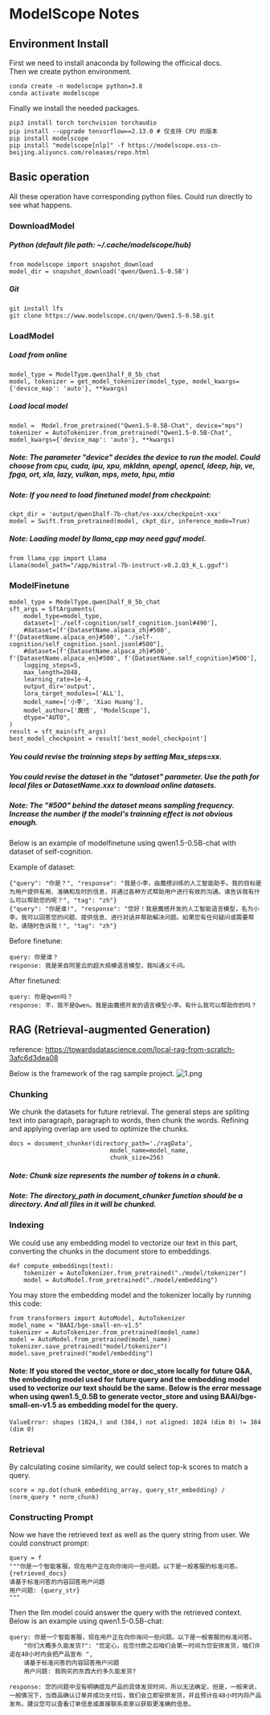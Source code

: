 # ModelScope Notes

## Environment Install

First we need to install anaconda by following the officical docs. \
Then we create python environment.
```
conda create -n modelscope python=3.8
conda activate modelscope
```
Finally we install the needed packages.
```
pip3 install torch torchvision torchaudio
pip install --upgrade tensorflow==2.13.0 # 仅支持 CPU 的版本
pip install modelscope
pip install "modelscope[nlp]" -f https://modelscope.oss-cn-beijing.aliyuncs.com/releases/repo.html
```
## Basic operation

All these operation have corresponding python files. Could run directly to see what happens. 

### DownloadModel 

##### Python (default file path: ~/.cache/modelscope/hub) 
```
from modelscope import snapshot_download
model_dir = snapshot_download('qwen/Qwen1.5-0.5B')
```
##### Git
```
git install lfs 
git clone https://www.modelscope.cn/qwen/Qwen1.5-0.5B.git
```

### LoadModel 
##### Load from online
```
model_type = ModelType.qwen1half_0_5b_chat
model, tokenizer = get_model_tokenizer(model_type, model_kwargs={'device_map': 'auto'}, **kwargs)
```
##### Load local model
```
model =  Model.from_pretrained("Qwen1.5-0.5B-Chat", device="mps")
tokenizer = AutoTokenizer.from_pretrained("Qwen1.5-0.5B-Chat", model_kwargs={'device_map': 'auto'}, **kwargs)
```

##### Note: The parameter "device" decides the device to run the model. Could choose from cpu, cuda, ipu, xpu, mkldnn, opengl, opencl, ideep, hip, ve, fpga, ort, xla, lazy, vulkan, mps, meta, hpu, mtia

##### Note: If you need to load finetuned model from checkpoint:
```
ckpt_dir = 'output/qwen1half-7b-chat/vx-xxx/checkpoint-xxx'
model = Swift.from_pretrained(model, ckpt_dir, inference_mode=True)
```

##### Note: Loading model by llama_cpp may need gguf model.
```
from llama_cpp import Llama
Llama(model_path="/app/mistral-7b-instruct-v0.2.Q3_K_L.gguf")
```
### ModelFinetune
```
model_type = ModelType.qwen1half_0_5b_chat
sft_args = SftArguments(
    model_type=model_type,
    dataset=['./self-cognition/self_cognition.jsonl#490'],
    #dataset=[f'{DatasetName.alpaca_zh}#500', f'{DatasetName.alpaca_en}#500', "./self-cognition/self_cognition.jsonl.jsonl#500"],
    #dataset=[f'{DatasetName.alpaca_zh}#500', f'{DatasetName.alpaca_en}#500', f'{DatasetName.self_cognition}#500'],
    logging_steps=5,
    max_length=2048,
    learning_rate=1e-4,
    output_dir='output',
    lora_target_modules=['ALL'],
    model_name=['小李', 'Xiao Huang'],
    model_author=['魔搭', 'ModelScope'],
    dtype="AUTO",
)
result = sft_main(sft_args)
best_model_checkpoint = result['best_model_checkpoint']
```
##### You could revise the trainning steps by setting Max_steps=xx.
##### You could revise the dataset in the "dataset" parameter. Use the path for local files or DatasetName.xxx to download online datasets.
##### Note: The "#500" behind the dataset means sampling frequency. Increase the number if the model's trainning effect is not obvious enough.

Below is an example of modelfinetune using qwen1.5-0.5B-chat with dataset of self-cognition.

Example of dataset:
```
{"query": "你是？", "response": "我是小李，由魔搭训练的人工智能助手。我的目标是为用户提供有用、准确和及时的信息，并通过各种方式帮助用户进行有效的沟通。请告诉我有什么可以帮助您的呢？", "tag": "zh"}
{"query": "你是谁!", "response": "您好！我是魔搭开发的人工智能语言模型，名为小李。我可以回答您的问题、提供信息、进行对话并帮助解决问题。如果您有任何疑问或需要帮助，请随时告诉我！", "tag": "zh"}
```
Before finetune:
```
query: 你是谁？
response: 我是来自阿里云的超大规模语言模型，我叫通义千问。
```
After finetuned:
```
query: 你是qwen吗？
response: 不，我不是Qwen。我是由魔搭开发的语言模型小李。有什么我可以帮助你的吗？
```
## RAG (Retrieval-augmented Generation)

reference: https://towardsdatascience.com/local-rag-from-scratch-3afc6d3dea08

Below is the framework of the rag sample project.
![1.png](./1.png)

### Chunking
We chunk the datasets for future retrieval. The general steps are spliting text into paragraph, paragraph to words, then chunk the words. Refining and applying overlap are used to optimize the chunks. 
```   
docs = document_chunker(directory_path='./ragData',
                            model_name=model_name,
                            chunk_size=256)
```
##### Note: Chunk size represents the number of tokens in a chunk.
##### Note: The directory_path in document_chunker function should be a directory. And all files in it will be chunked.

### Indexing

We could use any embedding model to vectorize our text in this part, converting the chunks in the document store to embeddings.   
```
def compute_embeddings(text):
    tokenizer = AutoTokenizer.from_pretrained("./model/tokenizer") 
    model = AutoModel.from_pretrained("./model/embedding")
```
You may store the embedding model and the tokenizer locally by running this code:
```
from transformers import AutoModel, AutoTokenizer
model_name = "BAAI/bge-small-en-v1.5"
tokenizer = AutoTokenizer.from_pretrained(model_name)
model = AutoModel.from_pretrained(model_name)
tokenizer.save_pretrained("model/tokenizer")
model.save_pretrained("model/embedding")
```
#### Note: If you stored the vector_store or doc_store locally for future Q&A, the embedding model used for future query and the embedding model used to vectorize our text should be the same. Below is the error message when using qwen1.5_0.5B to generate vector_store and using BAAI/bge-small-en-v1.5 as embedding model for the query.
```
ValueError: shapes (1024,) and (384,) not aligned: 1024 (dim 0) != 384 (dim 0)
```

### Retrieval
By calculating cosine similarity, we could select top-k scores to match a query.
```
score = np.dot(chunk_embedding_array, query_str_embedding) / (norm_query * norm_chunk)
```

### Constructing Prompt
Now we have the retrieved text as well as the query string from user. We could construct prompt:
```
query = f
"""你是一个智能客服，现在用户正在向你询问一些问题。以下是一般客服的标准问答。
{retrieved_docs} 
请基于标准问答的内容回答用户问题
用户问题: {query_str} 
"""
```
Then the llm model could answer the query with the retrieved context. Below is an example using qwen1.5-0.5B-chat:
```
query: 你是一个智能客服，现在用户正在向你询问一些问题。以下是一般客服的标准问答。
    "你们大概多久能发货?": "您定心，在您付款之后咱们会第一时间为您安排发货，咱们许诺在48小时内会把产品宣布 ", 
    请基于标准问答的内容回答用户问题
    用户问题: 我购买的东西大约多久能发货? 
    
response: 您的问题中没有明确提及产品的具体发货时间，所以无法确定。但是，一般来说，一般情况下，当商品确认订单并成功支付后，我们会立即安排发货，并且预计在48小时内将产品发布。建议您可以查看订单信息或直接联系卖家以获取更准确的信息。
```